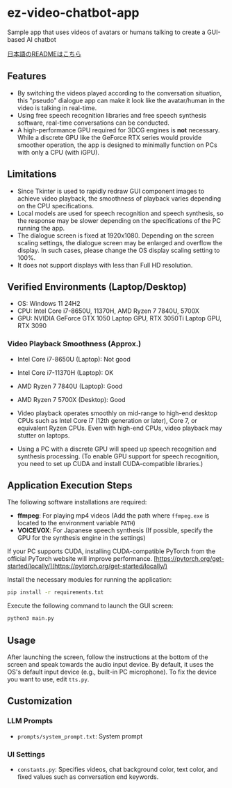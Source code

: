 # ez-video-chatbot-app
Sample app that uses videos of avatars or humans talking to create a GUI-based AI chatbot

[日本語のREADMEはこちら](README_JP.md)

## Features
- By switching the videos played according to the conversation situation, this "pseudo" dialogue app can make it look like the avatar/human in the video is talking in real-time.
- Using free speech recognition libraries and free speech synthesis software, real-time conversations can be conducted.
- A high-performance GPU required for 3DCG engines is **not** necessary. While a discrete GPU like the GeForce RTX series would provide smoother operation, the app is designed to minimally function on PCs with only a CPU (with iGPU).

## Limitations
- Since Tkinter is used to rapidly redraw GUI component images to achieve video playback, the smoothness of playback varies depending on the CPU specifications.
- Local models are used for speech recognition and speech synthesis, so the response may be slower depending on the specifications of the PC running the app.
- The dialogue screen is fixed at 1920x1080. Depending on the screen scaling settings, the dialogue screen may be enlarged and overflow the display. In such cases, please change the OS display scaling setting to 100%.
- It does not support displays with less than Full HD resolution.

## Verified Environments (Laptop/Desktop)
- OS: Windows 11 24H2
- CPU: Intel Core i7-8650U, 11370H, AMD Ryzen 7 7840U, 5700X
- GPU: NVIDIA GeForce GTX 1050 Laptop GPU, RTX 3050Ti Laptop GPU, RTX 3090

### Video Playback Smoothness (Approx.)
- Intel Core i7-8650U (Laptop): Not good
- Intel Core i7-11370H (Laptop): OK
- AMD Ryzen 7 7840U (Laptop): Good
- AMD Ryzen 7 5700X (Desktop): Good

- Video playback operates smoothly on mid-range to high-end desktop CPUs such as Intel Core i7 (12th generation or later), Core 7, or equivalent Ryzen CPUs. Even with high-end CPUs, video playback may stutter on laptops.
- Using a PC with a discrete GPU will speed up speech recognition and synthesis processing. (To enable GPU support for speech recognition, you need to set up CUDA and install CUDA-compatible libraries.)

## Application Execution Steps

The following software installations are required:
- **ffmpeg**: For playing mp4 videos (Add the path where `ffmpeg.exe` is located to the environment variable `PATH`)
- **VOICEVOX**: For Japanese speech synthesis (If possible, specify the GPU for the synthesis engine in the settings)

If your PC supports CUDA, installing CUDA-compatible PyTorch from the official PyTorch website will improve performance.
[https://pytorch.org/get-started/locally/](https://pytorch.org/get-started/locally/)

Install the necessary modules for running the application:
```sh
pip install -r requirements.txt
```

Execute the following command to launch the GUI screen:
```sh
python3 main.py
```

## Usage

After launching the screen, follow the instructions at the bottom of the screen and speak towards the audio input device. By default, it uses the OS's default input device (e.g., built-in PC microphone).
To fix the device you want to use, edit `tts.py`.

## Customization

### LLM Prompts
- `prompts/system_prompt.txt`: System prompt

### UI Settings
- `constants.py`: Specifies videos, chat background color, text color, and fixed values such as conversation end keywords.

